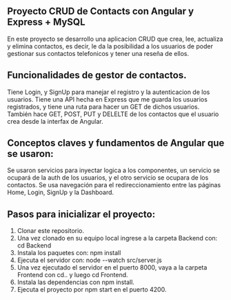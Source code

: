## Proyecto CRUD de Contacts con Angular y Express + MySQL

En este proyecto se desarrollo una aplicacion CRUD que crea, lee, actualiza y elimina contactos, es decir, le da la posibilidad a los usuarios de poder gestionar sus contactos telefonicos y tener una reseña de ellos.

## Funcionalidades de gestor de contactos.

Tiene Login, y SignUp para manejar el registro y la autenticacion de los usuarios.
Tiene una API hecha en Express que me guarda los usuarios registrados, y tiene una ruta para hacer un GET de dichos usuarios. También hace GET, POST, PUT y DELELTE de los contactos que el usuario crea desde la interfax de Angular.

## Conceptos claves y fundamentos de Angular que se usaron:

Se usaron servicios para inyectar logica a los componentes, un servicio se ocupará de la auth de los usuarios, y el otro servicio se ocupara de los contactos.
Se usa navegación para el redireccionamiento entre las páginas Home, Login, SignUp y la Dashboard.

## Pasos para inicializar el proyecto:

1. Clonar este repositorio.
2. Una vez clonado en su equipo local ingrese a la carpeta Backend con: cd Backend
3. Instala los paquetes con: npm install
4. Ejecuta el servidor con: node --watch src/server.js
5. Una vez ejecutado el servidor en el puerto 8000, vaya a la carpeta Frontend con cd.. y luego cd Frontend.
6. Instala las dependencias con npm install.
7. Ejecuta el proyecto por npm start en el puerto 4200.
